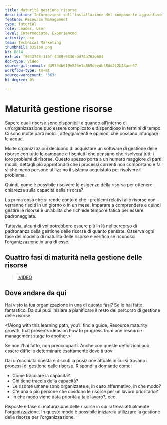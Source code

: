 ```yaml
---
title: Maturità gestione risorse
description: Informazioni sull'installazione del componente aggiuntivo di Microsoft Outlook
feature: Resource Management
type: Tutorial
role: Leader, User
level: Intermediate, Experienced
activity: use
team: Technical Marketing
thumbnail: 335160.png
kt: 8814
exl-id: f9043748-116f-4d89-9330-bd74a762e684
doc-type: video
source-git-commit: d39754b619e526e1a869deedb38dd2f2b43aee57
workflow-type: tm+mt
source-wordcount: '363'
ht-degree: 0%

---
```


# Maturità gestione risorse

Sapere quali risorse sono disponibili e quando all’interno di un’organizzazione può essere complicato e dispendioso in termini di tempo. Ci sono molte parti mobili, atteggiamenti e opinioni che possono infangare le acque.

Molte organizzazioni decidono di acquistare un software di gestione delle risorse con tutte le campane e fischietti che pensano che risolverà tutti i loro problemi di risorse. Questo spesso porta a un numero maggiore di parti mobili, dettagli più approfonditi che i processi correnti non comportano e fa sì che meno persone utilizzino il sistema acquistato per risolvere il problema.

Quindi, come è possibile risolvere le esigenze della risorsa per ottenere chiarezza sulla capacità della risorsa?

La prima cosa che si rende conto è che i problemi relativi alle risorse non verranno risolti in un giorno o in un mese. Imparare a comprendere e quindi gestire le risorse è un’abilità che richiede tempo e fatica per essere padroneggiata.

Tuttavia, alcuni di voi potrebbero essere più in là nel percorso di padronanza della gestione delle risorse di quanto pensate. Osserva ogni fase del modello di maturità delle risorse e verifica se riconosci l’organizzazione in una di esse.

## Quattro fasi di maturità nella gestione delle risorse

>[!VIDEO](https://video.tv.adobe.com/v/335160/?quality=12)


## Dove andare da qui

Hai visto la tua organizzazione in una di queste fasi? Se lo hai fatto, fantastico. Da qui puoi iniziare a pianificare il resto del percorso di gestione delle risorse.

&lt;!Along with this learning path, you’ll find a guide, Resource maturity growth, that presents ideas on how to progress from one resource management stage to another.&gt;

Se non l&#39;hai fatto, non preoccuparti. Anche con queste definizioni può essere difficile determinare esattamente dove ti trovi.

Dai un’occhiata onesta e discuti la posizione attuale in cui si trovano i processi di gestione delle risorse. Rispondi a domande come:

* Come tracciare la capacità?
* Chi tiene traccia della capacità?
* Le risorse umane sono organizzate e, in caso affermativo, in che modo?
* C&#39;è una o più persone che dividono le risorse per un lavoro prioritario?
* In che modo viene data priorità a tale lavoro?, ecc.

Risposte e fase di maturazione delle risorse in cui si trova attualmente l&#39;organizzazione. In questo modo è possibile iniziare a utilizzare la gestione delle risorse per l&#39;organizzazione.
